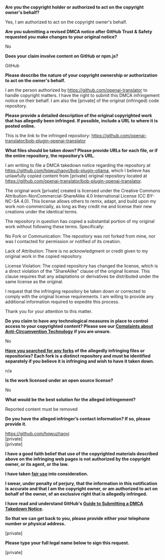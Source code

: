 **Are you the copyright holder or authorized to act on the copyright owner's behalf?**

Yes, I am authorized to act on the copyright owner's behalf.

**Are you submitting a revised DMCA notice after GitHub Trust & Safety requested you make changes to your original notice?**

No

**Does your claim involve content on GitHub or npm.js?**

GitHub

**Please describe the nature of your copyright ownership or authorization to act on the owner's behalf.**

I am the person authorized by https://github.com/openai-translator to handle copyright matters. I have the right to submit this DMCA infringement notice on their behalf. I am also the [private] of the original (infringed) code repository.

**Please provide a detailed description of the original copyrighted work that has allegedly been infringed. If possible, include a URL to where it is posted online.**

This is the link to the infringed repository: https://github.com/openai-translator/bob-plugin-openai-translator

**What files should be taken down? Please provide URLs for each file, or if the entire repository, the repository’s URL.**

I am writing to file a DMCA takedown notice regarding the repository at https://github.com/hqwuzhaoyi/bob-plugin-ollama, which I believe has unlawfully copied content from [private] original repository located at https://github.com/openai-translator/bob-plugin-openai-translator.

The original work [private] created is licensed under the Creative Commons Attribution-NonCommercial-ShareAlike 4.0 International License (CC BY-NC-SA 4.0). This license allows others to remix, adapt, and build upon my work non-commercially, as long as they credit me and license their new creations under the identical terms.

The repository in question has copied a substantial portion of my original work without following these terms. Specifically:

No Fork or Communication: The repository was not forked from mine, nor was I contacted for permission or notified of its creation.

Lack of Attribution: There is no acknowledgment or credit given to my original work in the copied repository.

License Violation: The copied repository has changed the license, which is a direct violation of the "ShareAlike" clause of the original license. This clause requires that any adaptations or derivatives be distributed under the same license as the original.

I request that the infringing repository be taken down or corrected to comply with the original license requirements. I am willing to provide any additional information required to expedite this process.

Thank you for your attention to this matter.

**Do you claim to have any technological measures in place to control access to your copyrighted content? Please see our <a href="https://docs.github.com/articles/guide-to-submitting-a-dmca-takedown-notice#complaints-about-anti-circumvention-technology">Complaints about Anti-Circumvention Technology</a> if you are unsure.**

No

**<a href="https://docs.github.com/articles/dmca-takedown-policy#b-what-about-forks-or-whats-a-fork">Have you searched for any forks</a> of the allegedly infringing files or repositories? Each fork is a distinct repository and must be identified separately if you believe it is infringing and wish to have it taken down.**

n/a

**Is the work licensed under an open source license?**

No

**What would be the best solution for the alleged infringement?**

Reported content must be removed

**Do you have the alleged infringer’s contact information? If so, please provide it.**

https://github.com/hqwuzhaoyi  
[private]  
[private]  

**I have a good faith belief that use of the copyrighted materials described above on the infringing web pages is not authorized by the copyright owner, or its agent, or the law.**

**I have taken <a href="https://www.lumendatabase.org/topics/22">fair use</a> into consideration.**

**I swear, under penalty of perjury, that the information in this notification is accurate and that I am the copyright owner, or am authorized to act on behalf of the owner, of an exclusive right that is allegedly infringed.**

**I have read and understand GitHub's <a href="https://docs.github.com/articles/guide-to-submitting-a-dmca-takedown-notice/">Guide to Submitting a DMCA Takedown Notice</a>.**

**So that we can get back to you, please provide either your telephone number or physical address.**

[private]  

**Please type your full legal name below to sign this request.**

[private]  
